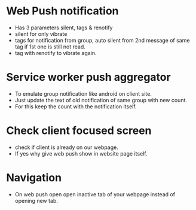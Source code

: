 # Web Push notification
- Has 3 parameters silent, tags & renotify
- silent for only vibrate
- tags for notification from group, auto silent from 2nd message of same tag if 1st one is still not read.
- tag with renotify to vibrate again.

# Service worker push aggregator
- To emulate group notification like android on  client site.
- Just update the text of old notification of same group with new count.
- For this keep the count with the notification itself.

# Check client focused screen
- check if client is already on our webpage.
- If yes why give web push show in website page itself.

# Navigation
- On web push open open inactive tab of your webpage instead of opening new tab.
